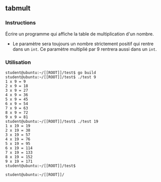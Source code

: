 ## tabmult

### Instructions

Écrire un programme qui affiche la table de multiplication d'un nombre.

-   Le paramètre sera toujours un nombre strictement positif qui rentre dans un `int`. Ce paramètre multiplié par 9 rentrera aussi dans un `int`.

### Utilisation

```console
student@ubuntu:~/[[ROOT]]/test$ go build
student@ubuntu:~/[[ROOT]]/test$ ./test 9
1 x 9 = 9
2 x 9 = 18
3 x 9 = 27
4 x 9 = 36
5 x 9 = 45
6 x 9 = 54
7 x 9 = 63
8 x 9 = 72
9 x 9 = 81
student@ubuntu:~/[[ROOT]]/test$ ./test 19
1 x 19 = 19
2 x 19 = 38
3 x 19 = 57
4 x 19 = 76
5 x 19 = 95
6 x 19 = 114
7 x 19 = 133
8 x 19 = 152
9 x 19 = 171
student@ubuntu:~/[[ROOT]]/test$

student@ubuntu:~/[[ROOT]]/
```
